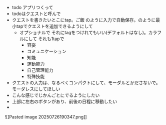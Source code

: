- todo アプリつくって
- todoはクエストと呼んで
- クエストを書きたいとこにtap。ご飯 のように入力で自動保存。のように最小tapでクエストを追加できるようにして
	- オプショナルで それにtagをつけれてもいい(デフォルトはなし)。カラフルにして それも1tapで
		- 容姿
		- コミュニケーション
		- 知能
		- 運動能力
		- 自己管理能力
		- 特殊技能
- クエストの入力は、なるべくコンパクトにして、モーダルとかださないで。モーダレスにしてほしい
- こんな感じでじかんごとにでるようにしたい
- 上部に左右のボタンがあり、前後の日程に移動したい
- 

![[Pasted image 20250726190347.png]]